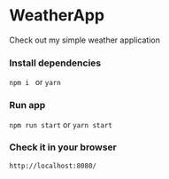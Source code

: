 # WeatherApp
 Check out my simple weather application

### Install dependencies

```npm i ``` or ```yarn```

### Run app

```npm run start``` or ```yarn start```

### Check it in your browser

```http://localhost:8080/```
